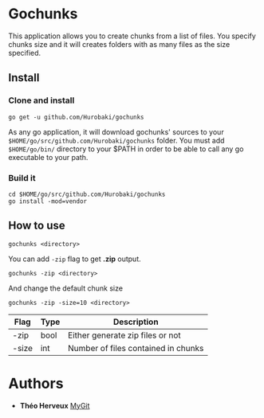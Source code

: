 # Gochunks

This application allows you to create chunks from a list of files. You specify chunks size and it will creates folders with as many files as the size specified.


## Install

### Clone and install

```shell script
go get -u github.com/Hurobaki/gochunks
```

As any go application, it will download gochunks' sources to your `$HOME/go/src/github.com/Hurobaki/gochunks` folder.
You must add `$HOME/go/bin/` directory to your $PATH in order to be able to call any go executable to your path.

### Build it

```shell script
cd $HOME/go/src/github.com/Hurobaki/gochunks
go install -mod=vendor
```

## How to use

```shell script
gochunks <directory>
```

You can add `-zip` flag to get **.zip** output.

```shell script
gochunks -zip <directory>
```

And change the default chunk size

```shell script
gochunks -zip -size=10 <directory>
```

| Flag | Type | Description |
| ---- | ---- | ----------- |
| -zip | bool | Either generate zip files or not |
| -size | int | Number of files contained in chunks |

# Authors

*   **Théo Herveux** [MyGit](https://github.com/Hurobaki)